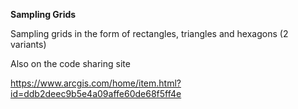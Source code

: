 **Sampling Grids**

Sampling grids in the form of rectangles, triangles and hexagons (2 variants)

Also on the code sharing site

https://www.arcgis.com/home/item.html?id=ddb2deec9b5e4a09affe60de68f5ff4e
